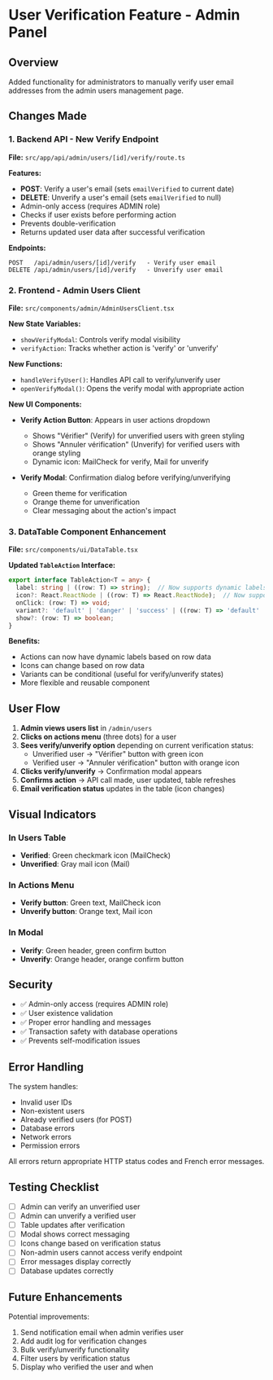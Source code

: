 # User Verification Feature - Admin Panel

## Overview
Added functionality for administrators to manually verify user email addresses from the admin users management page.

## Changes Made

### 1. Backend API - New Verify Endpoint
**File:** `src/app/api/admin/users/[id]/verify/route.ts`

**Features:**
- **POST**: Verify a user's email (sets `emailVerified` to current date)
- **DELETE**: Unverify a user's email (sets `emailVerified` to null)
- Admin-only access (requires ADMIN role)
- Checks if user exists before performing action
- Prevents double-verification
- Returns updated user data after successful verification

**Endpoints:**
```
POST   /api/admin/users/[id]/verify   - Verify user email
DELETE /api/admin/users/[id]/verify   - Unverify user email
```

### 2. Frontend - Admin Users Client
**File:** `src/components/admin/AdminUsersClient.tsx`

**New State Variables:**
- `showVerifyModal`: Controls verify modal visibility
- `verifyAction`: Tracks whether action is 'verify' or 'unverify'

**New Functions:**
- `handleVerifyUser()`: Handles API call to verify/unverify user
- `openVerifyModal()`: Opens the verify modal with appropriate action

**New UI Components:**
- **Verify Action Button**: Appears in user actions dropdown
  - Shows "Vérifier" (Verify) for unverified users with green styling
  - Shows "Annuler vérification" (Unverify) for verified users with orange styling
  - Dynamic icon: MailCheck for verify, Mail for unverify
  
- **Verify Modal**: Confirmation dialog before verifying/unverifying
  - Green theme for verification
  - Orange theme for unverification
  - Clear messaging about the action's impact

### 3. DataTable Component Enhancement
**File:** `src/components/ui/DataTable.tsx`

**Updated `TableAction` Interface:**
```typescript
export interface TableAction<T = any> {
  label: string | ((row: T) => string);  // Now supports dynamic labels
  icon?: React.ReactNode | ((row: T) => React.ReactNode);  // Now supports dynamic icons
  onClick: (row: T) => void;
  variant?: 'default' | 'danger' | 'success' | ((row: T) => 'default' | 'danger' | 'success');  // Added 'success' variant
  show?: (row: T) => boolean;
}
```

**Benefits:**
- Actions can now have dynamic labels based on row data
- Icons can change based on row data
- Variants can be conditional (useful for verify/unverify states)
- More flexible and reusable component

## User Flow

1. **Admin views users list** in `/admin/users`
2. **Clicks on actions menu** (three dots) for a user
3. **Sees verify/unverify option** depending on current verification status:
   - Unverified user → "Vérifier" button with green icon
   - Verified user → "Annuler vérification" button with orange icon
4. **Clicks verify/unverify** → Confirmation modal appears
5. **Confirms action** → API call made, user updated, table refreshes
6. **Email verification status** updates in the table (icon changes)

## Visual Indicators

### In Users Table
- **Verified**: Green checkmark icon (MailCheck)
- **Unverified**: Gray mail icon (Mail)

### In Actions Menu
- **Verify button**: Green text, MailCheck icon
- **Unverify button**: Orange text, Mail icon

### In Modal
- **Verify**: Green header, green confirm button
- **Unverify**: Orange header, orange confirm button

## Security

- ✅ Admin-only access (requires ADMIN role)
- ✅ User existence validation
- ✅ Proper error handling and messages
- ✅ Transaction safety with database operations
- ✅ Prevents self-modification issues

## Error Handling

The system handles:
- Invalid user IDs
- Non-existent users
- Already verified users (for POST)
- Database errors
- Network errors
- Permission errors

All errors return appropriate HTTP status codes and French error messages.

## Testing Checklist

- [ ] Admin can verify an unverified user
- [ ] Admin can unverify a verified user
- [ ] Table updates after verification
- [ ] Modal shows correct messaging
- [ ] Icons change based on verification status
- [ ] Non-admin users cannot access verify endpoint
- [ ] Error messages display correctly
- [ ] Database updates correctly

## Future Enhancements

Potential improvements:
1. Send notification email when admin verifies user
2. Add audit log for verification changes
3. Bulk verify/unverify functionality
4. Filter users by verification status
5. Display who verified the user and when

